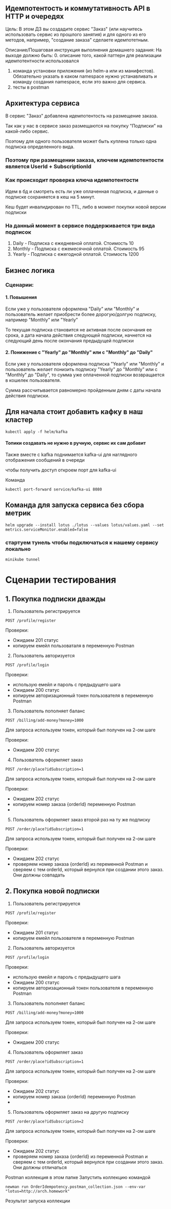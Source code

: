 ## Идемпотентость и коммутативность API в HTTP и очередях

Цель:
В этом ДЗ вы создадите сервис "Заказ" (или научитесь использовать сервис из прошлого занятия) и для одного из его методов, например, "создание заказа" сделаете идемпотетным.

Описание/Пошаговая инструкция выполнения домашнего задания:
На выходе должно быть:
0. описание того, какой паттерн для реализации идемпотентности использовался
1. команда установки приложения (из helm-а или из манифестов). Обязательно указать в каком namespace нужно устанавливать и команду создания namespace, если это важно для сервиса.
2. тесты в postman

## Архитектура сервиса

В сервис "Заказ" добавлена идемпотентость на размещение заказа.

Так как у нас в сервисе заказ размещаются на покупку "Подписки" на какой-либо сервис.

Поэтому для одного пользователя может быть куплена только одна подписка определенного вида.

### Поэтому при размещении заказа, ключем идемпотентости является UserId + SubscriptionId

### Как происходит проверка ключа идемпотентости
Идем в бд и смотреть есть ли уже оплаченная подписка, и данные о 
подписке сохраняется в кеш на 5 минут.

Кеш будет инвалидирован по TTL, либо в момент покупки новой версии подписки

### На данный момент в сервисе поддерживается три вида подписок
1. Daily - Подписка с ежедневной оплатой. Стоимость 10
2. Monthly - Подписка с ежемесячной оплатой. Стоимость 95
3. Yearly - Подписка с ежегодной оплатой. Стоимость 1200

## Бизнес логика

### Сценарии:
#### 1. Повышения
Если уже у пользователя оформлена "Daily" или "Monthly" и пользователь желает приобрести
более дорогую/долгую подписку, например "Monthly" или "Yearly"

То текущая подпиcка становится не активная после окончания ее срока, а 
дата начала действия следующей подписки, начнется 
на следующий день после окончания предыдущей подписки

#### 2. Понижение с "Yearly" до "Monthly" или с "Monthly" до "Daily"
Если уже у пользователя оформлена подписка "Yearly" или  "Monthly" и пользователь желает
понизить подписку "Yearly" до "Monthly" или с "Monthly" до "Daily", то сумма уже 
оплаченной подписки возвращается в кошелек пользователя.

Сумма рассчитывается равномерно пройденным дням с даты начала действия подписки.

## Для начала стоит добавить кафку в наш кластер
```kubectl apply -f helm/kafka```

#### Топики создавать не нужно в ручную, сервис их сам добавит

Также вместе с kafka поднимается kafka-ui для наглядного отображения сообщений в очереди

чтобы получить доступ откроем порт для kafka-ui

Команда

```kubectl port-forward service/kafka-ui 8080```
## Команда для запуска сервиса без сбора метрик

```helm upgrade --install lotus ./lotus --values lotus/values.yaml --set metrics.serviceMonitor.enabled=false```

### стартуем тунель чтобы подключаться к нашему сервису локально

```minikube tunnel```

# Сценарии тестирования
## 1. Покупка подписки дважды
1. Пользователь регистрируется
```
POST /profile/register
```
Проверки:
- Ожидаем 201 статус
- копируем емейл пользоваталя в переменную Postman
2. Пользователь авторизуется
```
POST /profile/login
```
Проверки:
- использую емейл и пароль с предыдущего шага
- Ожидаем 200 статус
- копируем авторизационный токен пользователя в переменную Postman
3. Пользователь пополняет баланс
```
POST /billing/add-money?money=1000
```
Для запроса используем токен, который был получен на 2-ом шаге

Проверки:
- Ожидаем 200 статус
4. Пользователь оформляет заказ
```
POST /order/place?idSubscription=1
```
Для запроса используем токен, который был получен на 2-ом шаге

Проверки:
- Ожидаем 202 статус
- копируем номер заказа {orderId} переменную Postman
- 
5. Пользователь оформляет заказ второй раз на ту же подписку
```
POST /order/place?idSubscription=1
```
Для запроса используем токен, который был получен на 2-ом шаге

Проверки:
- Ожидаем 202 статус
- проверяем номер заказа {orderId} из переменной Postman и сверяем с тем orderId, 
который вернулся при создании этого заказ. Они должны совпадать

## 2. Покупка новой подписки 
1. Пользователь регистрируется
```
POST /profile/register
```
Проверки:
- Ожидаем 201 статус
- копируем емейл пользователя в переменную Postman
2. Пользователь авторизуется
```
POST /profile/login
```
Проверки:
- использую емейл и пароль с предыдущего шага
- Ожидаем 200 статус
- копируем авторизационный токен пользователя в переменную Postman
3. Пользователь пополняет баланс
```
POST /billing/add-money?money=1000
```
Для запроса используем токен, который был получен на 2-ом шаге

Проверки:
- Ожидаем 200 статус
4. Пользователь оформляет заказ
```
POST /order/place?idSubscription=1
```
Для запроса используем токен, который был получен на 2-ом шаге

Проверки:
- Ожидаем 202 статус
- копируем номер заказа {orderId} переменную Postman
-
5. Пользователь оформляет заказ на другую подписку
```
POST /order/place?idSubscription=2
```
Для запроса используем токен, который был получен на 2-ом шаге

Проверки:
- Ожидаем 202 статус
- проверяем номер заказа {orderId} из переменной Postman и сверяем с тем orderId,
  который вернулся при создании этого заказ. Они должны отличаться


Postman коллекция в этом папке
Запустить коллекцию командой

```
newman run OrderIdempotency.postman_collection.json --env-var "lotus=http://arch.homework"
```
Результат запуска коллекции
```
```
